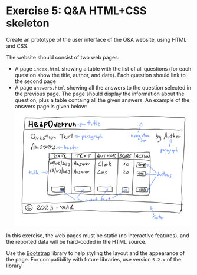 # Exercise 5: Q&A HTML+CSS skeleton

Create an prototype of the user interface of the Q&A website, using HTML and CSS.

The website should consist of two web pages:

- A page `index.html` showing a table with the list of all questions (for each question show the title, author, and date). Each question should link to the second page
- A page `answers.html` showing all the answers to the question selected in the previous page. The page should display the information about the question, plus a table containg all the given answers. An example of the answers page is given below:
![Mockup](./qa-webpage-mockup.png)

In this exercise, the web pages must be static (no interactive features), and the reported data will be hard-coded in the HTML source.

Use the [Bootstrap](https://getbootstrap.com/) library to help styling the layout and the appearance of the page. For compatibility with future libraries, use version `5.2.x` of the library.